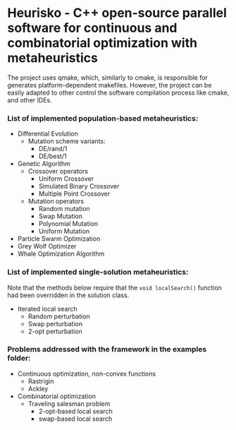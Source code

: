 # Heurisko - C++ open-source parallel software for continuous and combinatorial optimization with metaheuristics
The project uses qmake, which, similarly to cmake, is responsible for generates platform-dependent makefiles. However, the project can be easily adapted to other control the software compilation process like cmake, and other IDEs.
### List of implemented population-based metaheuristics:
- Differential Evolution
   - Mutation scheme variants:
      - DE/rand/1
      - DE/best/1
- Genetic Algorithm
   - Crossover operators
      - Uniform Crossover
      - Simulated Binary Crossover
      - Multiple Point Crossover 
   - Mutation operators
      - Random mutation
      - Swap Mutation
      - Polynomial Mutation
      - Uniform Mutation 
- Particle Swarm Optimization
- Grey Wolf Optimizer
- Whale Optimization Algorithm
### List of implemented single-solution metaheuristics:
Note that the methods below require that the `void localSearch()` function had been overridden in the solution class.
- Iterated local search
   - Random perturbation
   - Swap perturbation
   - 2-opt perturbation

### Problems addressed with the framework in the examples folder:
- Continuous optimization, non-convex functions
   - Rastrigin
   - Ackley
- Combinatorial optimization
   - Traveling  salesman problem
      - 2-opt-based local search
      - swap-based local search
